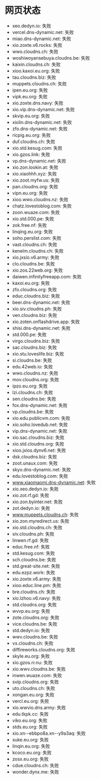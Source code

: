 # 网页状态
- xeo.dedyn.io: 失败
- vercel.dns-dynamic.net: 失败
- miao.dns-dynamic.net: 失败
- xio.zoxte.v6.rocks: 失败
- wwo.cloudns.ch: 失败
- woshiwoyansebuya.cloudns.be: 失败
- kaixin.cloudns.ch: 失败
- xioo.kaxoi.eu.org: 失败
- tau.cloudns.biz: 失败
- muppets.cloudns.ch: 失败
- ipen.eu.org: 失败
- vipk.eu.org: 失败
- xio.zoxte.dns.navy: 失败
- xio.vip.dns-dynamic.net: 失败
- skvip.eu.org: 失败
- xiolin.dns-dynamic.net: 失败
- zfo.dns-dynamic.net: 失败
- ricpig.eu.org: 失败
- duf.cloudns.ch: 失败
- xio.std.kesug.com: 失败
- xio.gzos.link: 失败
- vp.dns-dynamic.net: 失败
- xio.zon.lookin.at: 失败
- xio.xiaohhh.xyz: 失败
- xio.zoot.myfw.us: 失败
- pan.cloudns.org: 失败
- vipn.eu.org: 失败
- xioo.wwo.cloudns.nz: 失败
- chatz.lovestoblog.com: 失败
- zoon.wuaze.com: 失败
- xio.std.000.pe: 失败
- zok.free.nf: 失败
- linqing.eu.org: 失败
- soho.perslist.com: 失败
- vast.cloudns.ch: 失败
- kenelm.cloudns.ch: 失败
- xio.jxsio.v6.army: 失败
- clo.cloudns.be: 失败
- xio.zos.22web.org: 失败
- daiwen.infinityfreeapp.com: 失败
- kaxoi.eu.org: 失败
- zfo.cloudns.org: 失败
- educ.cloudns.biz: 失败
- beer.dns-dynamic.net: 失败
- xio.siv.cloudns.ph: 失败
- ven.cloudns.biz: 失败
- xio.zoten.onflashdrive.app: 失败
- shisi.dns-dynamic.net: 失败
- std.000.pe: 失败
- virgo.cloudns.biz: 失败
- sac.cloudns.biz: 失败
- xio.stu.loveslife.biz: 失败
- si.cloudns.be: 失败
- edu.42web.io: 失败
- wwo.cloudns.nz: 失败
- mov.cloudns.org: 失败
- ipzo.eu.org: 失败
- lzi.cloudns.ch: 失败
- sen.cloudns.be: 失败
- fox.dns-dynamic.net: 失败
- vp.cloudns.be: 失败
- xio.edu.publicvm.com: 失败
- xio.soho.lovedub.net: 失败
- vip.dns-dynamic.net: 失败
- xio.sac.cloudns.biz: 失败
- xio.std.cloudns.org: 失败
- xioo.jxios.dynv6.net: 失败
- dsk.cloudns.biz: 失败
- zoot.unaux.com: 失败
- skyo.dns-dynamic.net: 失败
- edu.lovestoblog.com: 失败
- www.xiaomaomi.dns-dynamic.net: 失败
- xio.xeo.dedyn.io: 失败
- xio.zot.rf.gd: 失败
- xio.zon.byinter.net: 失败
- zot.dedyn.io: 失败
- www.muppets.cloudns.ch: 失败
- xio.zon.myredirect.us: 失败
- xio.std.cloudns.ch: 失败
- siv.cloudns.ph: 失败
- linwen.rf.gd: 失败
- educ.free.nf: 失败
- std.kesug.com: 失败
- sch.cloudns.be: 失败
- std.great-site.net: 失败
- edu.ezpz.work: 失败
- xio.zoxte.v6.army: 失败
- xioo.educ.line.pm: 失败
- bre.cloudns.ch: 失败
- xio.lzhoo.v6.navy: 失败
- std.cloudns.org: 失败
- wvvp.eu.org: 失败
- zote.cloudns.org: 失败
- vice.cloudns.be: 失败
- std.dedyn.io: 失败
- wwv.cloudns.be: 失败
- vx.cloudns.ch: 失败
- diffireworks.cloudns.org: 失败
- skyle.eu.org: 失败
- xio.gzos.rr.nu: 失败
- xio.wwv.cloudns.be: 失败
- inwen.wuaze.com: 失败
- svip.cloudns.org: 失败
- uto.cloudns.ch: 失败
- xongan.eu.org: 失败
- vercl.eu.org: 失败
- xio.wwvio.dns.army: 失败
- edu.tkpk.cc: 失败
- viko.eu.org: 失败
- stds.eu.org: 失败
- xio.xn--ebbpo8a.xn--y9a3aq: 失败
- suke.eu.org: 失败
- linqin.eu.org: 失败
- kcoco.eu.org: 失败
- zosx.eu.org: 失败
- cdue.cloudns.ch: 失败
- wonder.dynx.me: 失败
